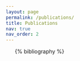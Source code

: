```yaml
---
layout: page
permalink: /publications/
title: Publications
nav: true
nav_order: 2
---
```


<div class="publications">
  <ul>
    {% bibliography %}
  </ul>
</div>